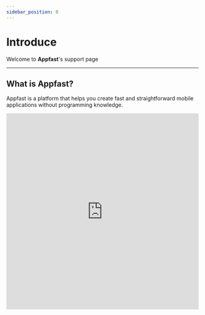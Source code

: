 ```yaml
---
sidebar_position: 0
---
```


# Introduce

Welcome to **Appfast**'s support page

---

## What is Appfast?

Appfast is a platform that helps you create fast and straightforward mobile applications without programming knowledge.

<iframe width="100%" height="515" src="https://www.youtube.com/embed/rX7rRlyqkC0" title="YouTube video player" frameborder="0" allow="accelerometer; autoplay; clipboard-write; encrypted-media; gyroscope; picture-in-picture" allowfullscreen></iframe>